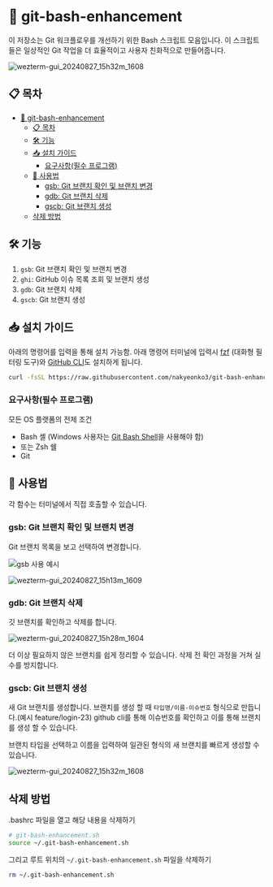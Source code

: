 # 🚀 git-bash-enhancement

이 저장소는 Git 워크플로우를 개선하기 위한 Bash 스크립트 모음입니다. 이 스크립트들은 일상적인 Git 작업을 더 효율적이고 사용자 친화적으로 만들어줍니다.

![wezterm-gui_20240827_15h32m_1608](https://github.com/user-attachments/assets/613d5da2-c4d2-47e4-aa56-7f9a9708d091)

## 📋 목차

- [🚀 git-bash-enhancement](#-git-bash-enhancement)
  - [📋 목차](#-목차)
  - [🛠 기능](#-기능)
  - [📥 설치 가이드](#-설치-가이드)
    - [요구사항(필수 프로그램)](#요구사항필수-프로그램)
  - [📘 사용법](#-사용법)
    - [gsb: Git 브랜치 확인 및 브랜치 변경](#gsb-git-브랜치-확인-및-브랜치-변경)
    - [gdb: Git 브랜치 삭제](#gdb-git-브랜치-삭제)
    - [gscb: Git 브랜치 생성](#gscb-git-브랜치-생성)
  - [삭제 방법](#삭제-방법)

## 🛠 기능

1. `gsb`: Git 브랜치 확인 및 브랜치 변경
2. `ghi`: GitHub 이슈 목록 조회 및 브랜치 생성
3. `gdb`: Git 브랜치 삭제
4. `gscb`: Git 브랜치 생성

## 📥 설치 가이드

아래의 명령어를 입력을 통해 설치 가능함.
아래 명령어 터미널에 입력시 [fzf](https://github.com/junegunn/fzf) (대화형 필터링 도구)와 [GitHub CLI](https://cli.github.com/)도 설치하게 됩니다.

```bash
curl -fsSL https://raw.githubusercontent.com/nakyeonko3/git-bash-enhancement/main/install-git-bash-enhancement.sh | bash
```

### 요구사항(필수 프로그램)

모든 OS 플랫폼의 전제 조건

- Bash 셸 (Windows 사용자는 [Git Bash Shell](https://gitforwindows.org/)을 사용해야 함)
- 또는 Zsh 쉘
- Git

## 📘 사용법

각 함수는 터미널에서 직접 호출할 수 있습니다.

### gsb: Git 브랜치 확인 및 브랜치 변경

Git 브랜치 목록을 보고 선택하여 변경합니다.

![gsb 사용 예시](path/to/gsb.gif)

![wezterm-gui_20240827_15h13m_1609](https://github.com/user-attachments/assets/00ebcc1b-3335-4b94-a642-ca17bb622743)

### gdb: Git 브랜치 삭제

깃 브랜치를 확인하고 삭제를 합니다.

![wezterm-gui_20240827_15h28m_1604](https://github.com/user-attachments/assets/af714f47-feca-4b5f-8ce7-3273b24587a7)

더 이상 필요하지 않은 브랜치를 쉽게 정리할 수 있습니다. 삭제 전 확인 과정을 거쳐 실수를 방지합니다.

### gscb: Git 브랜치 생성

새 Git 브랜치를 생성합니다.
브랜치를 생성 할 때 `타입명/이름-이슈번호` 형식으로 만듭니다.(예시 feature/login-23) github cli를 통해 이슈번호를 확인하고 이를 통해 브랜치를 생성 할 수 있습니다.

브랜치 타입을 선택하고 이름을 입력하여 일관된 형식의 새 브랜치를 빠르게 생성할 수 있습니다.

![wezterm-gui_20240827_15h32m_1608](https://github.com/user-attachments/assets/613d5da2-c4d2-47e4-aa56-7f9a9708d091)

## 삭제 방법

.bashrc 파일을 열고 해당 내용을 삭제하기

```bash
# git-bash-enhancement.sh
source ~/.git-bash-enhancement.sh
```

그리고 루트 위치의 `~/.git-bash-enhancement.sh` 파일을 삭제하기

```bash
rm ~/.git-bash-enhancement.sh
```
